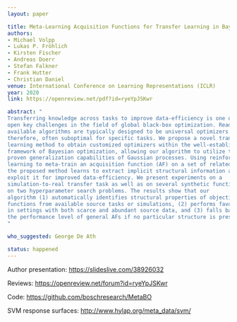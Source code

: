 ```yaml
---
layout: paper

title: Meta-Learning Acquisition Functions for Transfer Learning in Bayesian Optimization
authors: 
- Michael Volpp
- Lukas P. Fröhlich
- Kirsten Fischer
- Andreas Doerr
- Stefan Falkner
- Frank Hutter
- Christian Daniel
venue: International Conference on Learning Representations (ICLR)
year: 2020
link: https://openreview.net/pdf?id=ryeYpJSKwr

abstract: "
Transferring knowledge across tasks to improve data-efficiency is one of the
open key challenges in the field of global black-box optimization. Readily
available algorithms are typically designed to be universal optimizers and,
therefore, often suboptimal for specific tasks. We propose a novel transfer
learning method to obtain customized optimizers within the well-established
framework of Bayesian optimization, allowing our algorithm to utilize the
proven generalization capabilities of Gaussian processes. Using reinforcement
learning to meta-train an acquisition function (AF) on a set of related tasks,
the proposed method learns to extract implicit structural information and to
exploit it for improved data-efficiency. We present experiments on a
simulation-to-real transfer task as well as on several synthetic functions and
on two hyperparameter search problems. The results show that our
algorithm (1) automatically identifies structural properties of objective
functions from available source tasks or simulations, (2) performs favourably
in settings with both scarce and abundant source data, and (3) falls back to
the performance level of general AFs if no particular structure is present.
"

who_suggested: George De Ath

status: happened
---
```


Author presentation: <https://slideslive.com/38926032>

Reviews: <https://openreview.net/forum?id=ryeYpJSKwr>

Code: <https://github.com/boschresearch/MetaBO>

SVM response surfaces: <http://www.hylap.org/meta_data/svm/>
